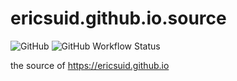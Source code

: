 # ericsuid.github.io.source

![GitHub](https://img.shields.io/github/license/ericsuid/ericsuid.github.io.source?style=flat-square)
![GitHub Workflow Status](https://img.shields.io/github/workflow/status/ericsuid/ericsuid.github.io.source/deploy?style=flat-square)

the source of https://ericsuid.github.io
